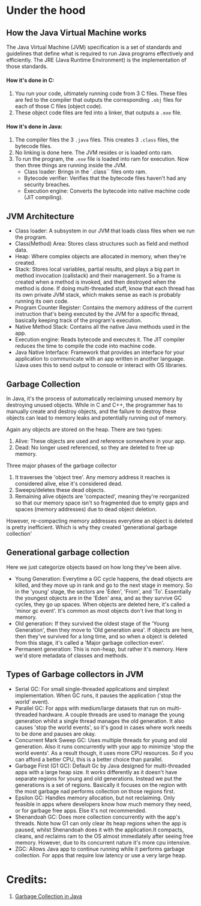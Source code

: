 # Under the hood

## How the Java Virtual Machine works
The Java Virtual Machine (JVM) specification is a set of standards and guidelines that define what is required to run Java programs effectively and efficiently.
The JRE (Java Runtime Environment) is the implementation of those standards.

#### How it's done in C:
1. You run your code, ultimately running code from 3 C files. These files are fed to the compiler that
   outputs the corresponding `.obj` files for each of those C files (object code).
2. These object code files are fed into a linker, that outputs a `.exe` file.

#### How it's done in Java:
1. The compiler files the 3 `.java` files. This creates 3 `.class` files, the bytecode files.
2. No linking is done here. The JVM resides or is loaded onto ram.
3. To run the program, the `.exe` file is loaded into ram for execution. Now then three things are running inside the JVM.
    - Class loader: Brings in the `.class`` files onto ram.
    - Bytecode verifier: Verifies that the bytecode files haven't had any security breaches.
    - Execution engine: Converts the bytecode into native machine code (JIT compiling).


## JVM Architecture
- Class loader: A subsystem in our JVM that loads class files when we run the program.
- Class(Method) Area: Stores class structures such as field and method data.
- Heap: Where complex objects are allocated in memory, when they're created.
- Stack: Stores local variables, partial results, and plays a big part in method invocation (callstack) and their management. 
         So a frame is created when a method is invoked, and then destroyed when the method is done.
         If doing multi-threaded stuff, know that each thread has its own private JVM stack, which makes sense as each is probably
         running its own code.
- Program Counter Register: Contains the memory address of the current instruction that's being executed by the JVM for a specific thread, basically keeping track of the program's execution.
- Native Method Stack: Contains all the native Java methods used in the app.
- Execution engine: Reads bytecode and executes it. The JIT compiler reduces the time to compile the code into machine code.
- Java Native Interface: Framework that provides an interface for your application to communicate with an app written in another language. IJava uses this to send output to console or interact with OS libraries.


## Garbage Collection
In Java, it's the process of automatically reclaiming unused memory by destroying unused objects. While in C and C++, the
programmer has to manually create and destroy objects, and the failure to destroy these objects can lead to memory leaks and potentially
running out of memory.

Again any objects are stored on the heap. There are two types:
1. Alive: These objects are used and reference somewhere in your app.
2. Dead: No longer used referenced, so they are deleted to free up memory.

Three major phases of the garbage collector
1. It traverses the 'object tree'. Any memory address it reaches is considered alive, else it's considered dead.
2. Sweeps/deletes these dead objects.
3. Remaining alive objects are 'compacted', meaning they're reorganized so that our memory space
   isn't so fragmented due to empty gaps and spaces (memory addresses) due to dead object deletion.
   
However, re-compacting memory addresses everytime an object is deleted is pretty inefficient. Which is why they created 'generational garbage collection'

## Generational garbage collection
Here we just categorize objects based on how long they've been alive.

- Young Generation: Everytime a GC cycle happens, the dead objects are killed, and they move up in rank and go to the next stage
in memory. So in the 'young' stage, the sectors are 'Eden', 'From', and 'To'. Essentially the youngest objects are in the 'Eden' area, and 
as they survive GC cycles, they go up spaces. When objects are deleted here, it's called a 'minor gc event'. It's common as most objects don't 
live that long in memory.
- Old generation: If they survived the oldest stage of the 'Young Generation', then they move to 'Old generation area'. If objects are here, then they've survived for a long time,
and so when a object is deleted from this stage, it's called a 'Major garbage collection even'.
- Permanent generation: This is non-heap, but rather it's memory. Here we'd store metadata of classes and methods.

## Types of Garbage collectors in JVM
- Serial GC: For small single-threaded applications and simplest implementation. When GC runs, it pauses the application ('stop the world' event).
- Parallel GC: For apps with medium/large datasets that run on multi-threaded hardware. A couple threads are used to manage the young generation whilst a single thread manages the old generation. It also causes 'stop the world events', so it's good in cases where work needs to be done and pauses are okay.
- Concurrent Mark Sweep GC: Uses multiple threads for young and old generation. Also it runs concurrently with your app to minimize 'stop the world events'. As a result though, it uses more CPU resources. So if you can afford a better CPU, this is a better choice than parallel.
- Garbage First (G1 GC): Default Gc by Java designed for multi-threaded apps with a large heap size. It works differently as it doesn't have separate regions for young and old generations. Instead we put the generations is a set of regions. Basically it focuses on the region with the most garbage nad performs collection on those regions first.
- Epsilon GC: Handles memory allocation, but not reclaiming. Only feasible in apps where developers know how much memory they need, or for garbage free apps. Else it's not recommended.
- Shenandoah GC: Does more collection concurrently with the app's threads. Note how G1 can only clear its heap regions when the app is paused, whilst Shenandoah does it with the application.It compacts, cleans, and reclaims ram to the OS almost immediately after seeing free memory. However, due to its concurrent nature it's more cpu intensive.
- ZGC: Allows Java app to continue running while it performs garbage collection. For apps that require low latency or use a very large heap.

# Credits:
1. [Garbage Collection in Java](https://www.youtube.com/watch?v=XXOaCV5xm9s)